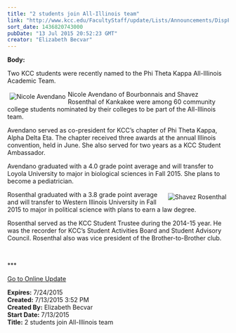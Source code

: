 ```yaml
---
title: "2 students join All-Illinois team"
link: "http://www.kcc.edu/FacultyStaff/update/Lists/Announcements/DispForm.aspx?ID=1979"
sort_date: 1436820743000
pubDate: "13 Jul 2015 20:52:23 GMT"
creator: "Elizabeth Becvar"
---
```


<div><b>Body:</b> <div class="ExternalClass34CE6C9E4FC94E6F847F3FC125640A1B"><p>​Two KCC students were recently named to the Phi Theta Kappa All-Illinois Academic Team.</p>
<p><img alt="Nicole Avendano" src="/FacultyStaff/update/PublishingImages/Nicole_Avendano.jpg" style="vertical-align:auto;float:left;margin:5px" />Nicole Avendano of Bourbonnais and Shavez Rosenthal of Kankakee were among 60 community college students nominated by their colleges to be part of the All-Illinois team. </p>
<p>Avendano served as co-president for KCC’s chapter of Phi Theta Kappa, Alpha Delta Eta. The chapter received three awards at the annual Illinois convention, held in June. She also served for two years as a KCC Student Ambassador.</p>
<p>Avendano graduated with a 4.0 grade point average and will transfer to Loyola University to major in biological sciences in Fall 2015. She plans to become a pediatrician.</p>
<p><img alt="Shavez Rosenthal" src="/FacultyStaff/update/PublishingImages/Shavez_Rosenthal.jpg" style="vertical-align:auto;float:right;margin:5px" />Rosenthal graduated with a 3.8 grade point average and will transfer to Western Illinois University in Fall 2015 to major in political science with plans to earn a law degree.</p>
<p>Rosenthal served as the KCC Student Trustee during the 2014-15 year. He was the recorder for KCC’s Student Activities Board and Student Advisory Council. Rosenthal also was vice president of the Brother-to-Brother club.</p>
<p> </p>
<p>***</p>
<p><a href="/FacultyStaff/update/Pages/dailyupdate.aspx">Go to Online Update</a><br /></p></div></div>
<div><b>Expires:</b> 7/24/2015</div>
<div><b>Created:</b> 7/13/2015 3:52 PM</div>
<div><b>Created By:</b> Elizabeth Becvar</div>
<div><b>Start Date:</b> 7/13/2015</div>
<div><b>Title:</b> 2 students join All-Illinois team</div>
